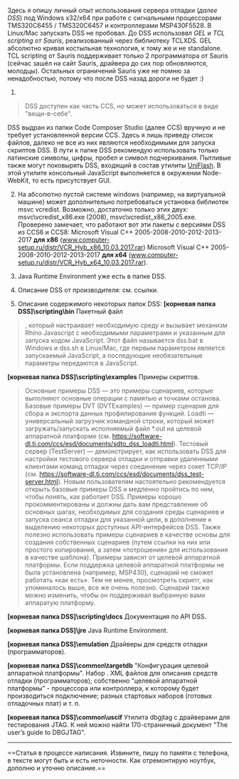 Здесь я опишу личный опыт использования сервера отладки (*далее DSS*) под Windows x32/x64 при работе с сигнальными процессорами TMS320C6455 / TMS320C6457 и контроллерами MSP430F5528. В Linux/Mac запускать DSS не пробовал.
До DSS использоввл *GEL* и *TCL scripting от Sauris*, реализованный через библиотеку TCLXDS. GEL абсолютно кривая костыльная технология, к тому же и не standalone. 
TCL scripting от Sauris поддерживает только 2 программатора от Sauris (сейчас зашёл на сайт Sauris, драйвера до сих пор обновляются, молодцы). Остальных ограничений Sauris уже не помню за ненадобностью, потому что после DSS назад дороги не будет :)

1. 
> DSS доступен как часть CCS, но может использоваться в виде "вещи-в-себе".

DSS выдран из папки Code Composer Studio (далее CCS) вручную и не требует установленной версии CCS. Здесь я лишь приведу список файлов, далеко не все из них являются необходимыми для запуска скриптов DSS.
В пути к папке DSS рекомендую использовать только латинские символы, цифры, пробел и символ подчеркивания.
Пытливые также могут поковырять DSS, входящий в состав утилиты [UniFlash](https://software-dl.ti.com/ccs/esd/uniflash/docs/v7_1/uniflash_quick_start_guide.html). В этой утилите консольный JavaScript выполняется в окружении Node-WebKit, то есть присутствует GUI.

2. На абсолютно пустой системе windows (например, на виртуальной машине) может дополнительно потребоваться установка библиотек msvc vcredist. Возможно, достаточно только этих двух: msvc\vcredist_x86.exe (2008), msvc\vcredist_x86_2005.exe.
Проверено замечает, что работают вот эти пакеты с версиями DSS из CCS6 и CCS8:
Microsoft Visual C++ 2005-2008-2010-2012-2013-2017 **для x86** (www.computer-setup.ru/distr/VCR_Hyb_x86_10.03.2017.rar)
Microsoft Visual C++ 2005-2008-2010-2012-2013-2017 **для x64** (www.computer-setup.ru/distr/VCR_Hyb_x64_10.03.2017.rar).

3. Java Runtime Environment уже есть в папке DSS.
4. Описание DSS от производителя: см. ссылки.
5. Описание содержимого некоторых папок DSS: 
**\[корневая папка DSS]\\scripting\\bin**
Пакетный файл
> , который настраивает необходимую среду и вызывает механизм Rhino Javascript с необходимыми параметрами и указанным для запуска кодом JavaScript. Этот файл называется dss.bat в Windows и dss.sh в Linux/Mac, где первым параметром является запускаемый JavaScript, а последующие необязательные параметры передаются в JavaScript.

**\[корневая папка DSS]\\scripting\\examples**
Примеры скриптов. 
> Основные примеры DSS — это примеры сценариев, которые выполняют основные операции с памятью и точками останова.
Базовые примеры DVT (DVTExamples) — пример сценария для сбора и экспорта данных профилирования функций.
Loadti — универсальный загрузчик командной строки, который может загружать/запускать исполняемый файл *.out на целевой аппаратной платформе (см. https://software-dl.ti.com/ccs/esd/documents/sdto_dss_loadti.html).
Тестовый сервер (TestServer) — демонстрирует, как использовать DSS для настройки тестового сервера отладки и отправки удаленными клиентами команд отладки через соединение через сокет TCP/IP (см. https://software-dl.ti.com/ccs/esd/documents/dss_test-server.html).
Новым пользователям настоятельно рекомендуется открыть базовые примеры DSS и медленно пройтись по ним, чтобы понять, как работает DSS. Примеры хорошо прокомментированы и должны дать вам представление об основных шагах, необходимых для создания среды сценариев и запуска сеанса отладки для указанной цели, в дополнение к выделению некоторых доступных API-интерфейсов DSS. Также полезно использовать примеры сценариев в качестве основы для создания собственных сценариев (путем ссылки на них или простого копирования, а затем «потрошения» для использования в качестве шаблона).
Примеры зависят от целевой аппаратной платформы. Если поддержка целевой аппаратной платформы не была установлена (например, MSP430), сценарий не сможет работать «как есть». Тем не менее, просмотреть скрипт, как упоминалось выше, все же очень полезно. Сценарий также можно изменить, чтобы он поддерживал выбранную вами аппаратую платформу.

**\[корневая папка DSS]\\scripting\\docs**
Документация по API DSS.

**\[корневая папка DSS]\\jre**
Java Runtime Environment.

**\[корневая папка DSS]\\emulation**
Драйверы для средств отладки (программаторов).

**\[корневая папка DSS]\\common\\targetdb**
"Конфигурация целевой аппаратной платформы". Набор . XML файлов для описания средств отладки (программаторов); собственно "целевой аппаратной платформы" - процессора или контроллера, к которому будет производиться подключение; разных стартовых наборов (готовых отладочных плат) и т. п.

**\[корневая папка DSS]\\common\\uscif**
Утилита dbgjtag с драйверами для тестирования JTAG. К ней можно найти 170-страничный документ "The  user’s  guide  to DBGJTAG".

***

==Статья в процессе написания. Извините, пишу по памяти с телефона, в тексте могут быть и есть неточности. Как отремонтирую ноутбук, дополню и уточню описание.==
